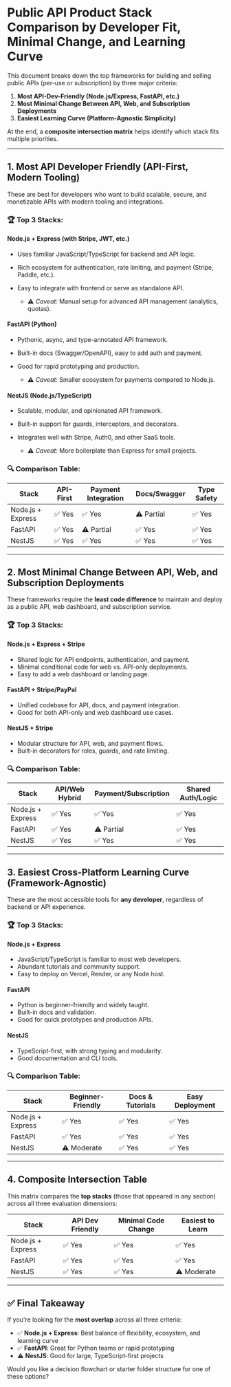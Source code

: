 # Public API Product Stack Comparison by Developer Fit, Minimal Change, and Learning Curve

This document breaks down the top frameworks for building and selling public APIs (per-use or subscription) by three major criteria:

1. **Most API-Dev-Friendly (Node.js/Express, FastAPI, etc.)**
2. **Most Minimal Change Between API, Web, and Subscription Deployments**
3. **Easiest Learning Curve (Platform-Agnostic Simplicity)**

At the end, a **composite intersection matrix** helps identify which stack fits multiple priorities.

---

## 1. Most API Developer Friendly (API-First, Modern Tooling)

These are best for developers who want to build scalable, secure, and monetizable APIs with modern tooling and integrations.

### 🏆 Top 3 Stacks:

#### **Node.js + Express (with Stripe, JWT, etc.)**

* Uses familiar JavaScript/TypeScript for backend and API logic.
* Rich ecosystem for authentication, rate limiting, and payment (Stripe, Paddle, etc.).
* Easy to integrate with frontend or serve as standalone API.

  * ⚠️ *Caveat:* Manual setup for advanced API management (analytics, quotas).

#### **FastAPI (Python)**

* Pythonic, async, and type-annotated API framework.
* Built-in docs (Swagger/OpenAPI), easy to add auth and payment.
* Good for rapid prototyping and production.

  * ⚠️ *Caveat:* Smaller ecosystem for payments compared to Node.js.

#### **NestJS (Node.js/TypeScript)**

* Scalable, modular, and opinionated API framework.
* Built-in support for guards, interceptors, and decorators.
* Integrates well with Stripe, Auth0, and other SaaS tools.

  * ⚠️ *Caveat:* More boilerplate than Express for small projects.

### 🔍 Comparison Table:

| Stack                | API-First | Payment Integration | Docs/Swagger | Type Safety |
| -------------------- | --------- | ------------------ | ------------ | ----------- |
| Node.js + Express    | ✅ Yes    | ✅ Yes             | ⚠️ Partial   | ✅ Yes      |
| FastAPI              | ✅ Yes    | ⚠️ Partial         | ✅ Yes       | ✅ Yes      |
| NestJS               | ✅ Yes    | ✅ Yes             | ✅ Yes       | ✅ Yes      |

---

## 2. Most Minimal Change Between API, Web, and Subscription Deployments

These frameworks require the **least code difference** to maintain and deploy as a public API, web dashboard, and subscription service.

### 🏆 Top 3 Stacks:

#### **Node.js + Express + Stripe**

* Shared logic for API endpoints, authentication, and payment.
* Minimal conditional code for web vs. API-only deployments.
* Easy to add a web dashboard or landing page.

#### **FastAPI + Stripe/PayPal**

* Unified codebase for API, docs, and payment integration.
* Good for both API-only and web dashboard use cases.

#### **NestJS + Stripe**

* Modular structure for API, web, and payment flows.
* Built-in decorators for roles, guards, and rate limiting.

### 🔍 Comparison Table:

| Stack                | API/Web Hybrid | Payment/Subscription | Shared Auth/Logic |
| -------------------- | ------------- | -------------------- | ----------------- |
| Node.js + Express    | ✅ Yes         | ✅ Yes               | ✅ Yes            |
| FastAPI              | ✅ Yes         | ⚠️ Partial           | ✅ Yes            |
| NestJS               | ✅ Yes         | ✅ Yes               | ✅ Yes            |

---

## 3. Easiest Cross-Platform Learning Curve (Framework-Agnostic)

These are the most accessible tools for **any developer**, regardless of backend or API experience.

### 🏆 Top 3 Stacks:

#### **Node.js + Express**

* JavaScript/TypeScript is familiar to most web developers.
* Abundant tutorials and community support.
* Easy to deploy on Vercel, Render, or any Node host.

#### **FastAPI**

* Python is beginner-friendly and widely taught.
* Built-in docs and validation.
* Good for quick prototypes and production APIs.

#### **NestJS**

* TypeScript-first, with strong typing and modularity.
* Good documentation and CLI tools.

### 🔍 Comparison Table:

| Stack                | Beginner-Friendly | Docs & Tutorials | Easy Deployment |
| -------------------- | ---------------- | --------------- | --------------- |
| Node.js + Express    | ✅ Yes           | ✅ Yes          | ✅ Yes          |
| FastAPI              | ✅ Yes           | ✅ Yes          | ✅ Yes          |
| NestJS               | ⚠️ Moderate      | ✅ Yes          | ✅ Yes          |

---

## 4. Composite Intersection Table

This matrix compares the **top stacks** (those that appeared in any section) across all three evaluation dimensions:

| Stack                | API Dev Friendly | Minimal Code Change | Easiest to Learn |
| -------------------- | ---------------- | ------------------- | ---------------- |
| Node.js + Express    | ✅ Yes           | ✅ Yes               | ✅ Yes           |
| FastAPI              | ✅ Yes           | ✅ Yes               | ✅ Yes           |
| NestJS               | ✅ Yes           | ✅ Yes               | ⚠️ Moderate      |

---

## ✅ Final Takeaway

If you're looking for the **most overlap** across all three criteria:

* ✅ **Node.js + Express**: Best balance of flexibility, ecosystem, and learning curve
* ✅ **FastAPI**: Great for Python teams or rapid prototyping
* ⚠️ **NestJS**: Good for large, TypeScript-first projects

Would you like a decision flowchart or starter folder structure for one of these options? 